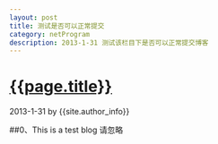 ```yaml
---
layout: post
title: 测试是否可以正常提交
category: netProgram 
description: 2013-1-31 测试该栏目下是否可以正常提交博客 
---
```


# [{{page.title}}][self]
2013-1-31 by {{site.author_info}}

[self]: {{page.url}} ({{page.title}})

##0、This is a test blog
请忽略
